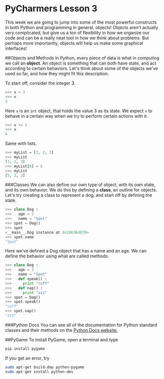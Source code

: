 # PyCharmers Lesson 3
This week we are going to jump into some of the most powerful constructs in both Python and programming in general, objects! Objects aren't actually very complicated, but give us a ton of flexibility in how we organize our code and can be a really neat tool in how we think about problems. But perhaps more importantly, objects will help us make some graphical interfaces!

##Objects and Methods
In Python, every piece of data is what in computing we call an **object**. An object is something that can both have state, and act according to certain behaviors. Let's think about some of the objects we've used so far, and how they might fit this description.

To start off, consider the integer 3.

```py
>>> x = 3
>>> x
3
```

Here `x` is an `int` object, that holds the value 3 as its state. We expect `x` to behave in a certain way when we try to perform certain actions with it.

```py
>>> x += 1
>>> x
4
```

Same with lists.

```py
>>> myList = [1, 2, 3]
>>> myList
[1, 2, 3]
>>> myList[0] = 5
>>> myList
[5, 2, 3]
```

###Classes
We can also define our own type of object, with its own state, and its own behavior. We do this by defining a **class**, an outline for objects. Let's try creating a class to represent a dog, and start off by defining the state.

```py
>>> class Dog :
>>>   age = 3
>>>   name = "Spot"
>>> spot = Dog()
>>> spot
<__main__.Dog instance at 0x10636d878>
>>> spot.name
"Spot"
```

Here we've defined a Dog object that has a name and an age. We can define the behavior using what are called methods.

```py
>>> class Dog :
>>>   age = 3
>>>   name = "Spot"
>>>   def speak() :
>>>     print "ruff"
>>>   def nap() :
>>>     print "zzz"
>>> spot = Dog()
>>> spot.speak()
"ruff"
>>> spot.nap()
"zzz"
```

###Python Docs
You can see all of the documentation for Python standard classes and their methods on the [Python Docs website.](https://docs.python.org/3/)

##PyGame
To install PyGame, open a terminal and type
```sh
pip install pygame
```

If you get an error, try

```sh
sudo apt-get build-dep python-pygame
sudo apt-get install python-dev
```
